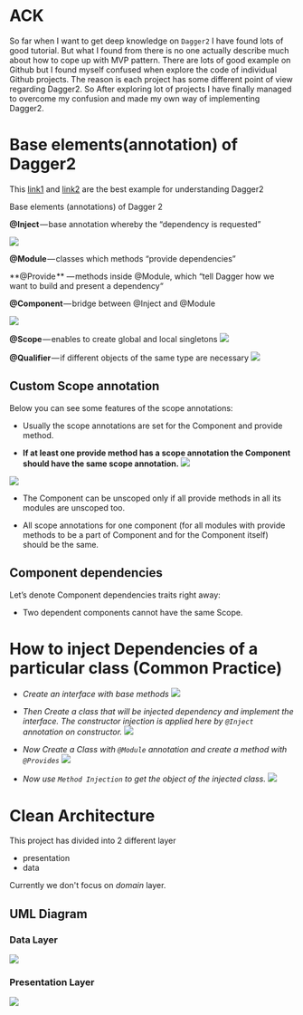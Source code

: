 # ACK
So far when I want to get deep knowledge on `Dagger2` I have found lots of good tutorial.
But what I found from there is no one actually describe much about how to cope up with MVP pattern.
There are lots of good example on Github but I found myself confused when explore the code of individual Github projects.
The reason is each project has some different point of view regarding Dagger2.
So After exploring lot of projects I have finally managed to overcome my confusion and made my own way of implementing Dagger2.

# Base elements(annotation) of Dagger2

This [link1](https://android.jlelse.eu/dagger-2-part-i-basic-principles-graph-dependencies-scopes-3dfd032ccd82) and [link2](https://proandroiddev.com/dagger-2-part-ii-custom-scopes-component-dependencies-subcomponents-697c1fa1cfc) are the best example for understanding Dagger2 

Base elements (annotations) of Dagger 2

**@Inject** — base annotation whereby the “dependency is requested”

![](https://github.com/anjandebnath/CleanArchitecture/blob/master/uml/Dag00.png)

**@Module** — classes which methods “provide dependencies”

**@Provide ** — methods inside @Module, which “tell Dagger how we want to build and present a dependency“

**@Component** — bridge between @Inject and @Module

![](https://github.com/anjandebnath/CleanArchitecture/blob/master/uml/Dag0.png)

**@Scope** — enables to create global and local singletons
![](https://github.com/anjandebnath/CleanArchitecture/blob/master/uml/Dag_5.PNG)

**@Qualifier** — if different objects of the same type are necessary
![](https://github.com/anjandebnath/CleanArchitecture/blob/master/uml/Dag_6.PNG)



## Custom Scope annotation

Below you can see some features of the scope annotations:

- Usually the scope annotations are set for the Component and provide method.

- **If at least one provide method has a scope annotation the Component should have the same scope annotation.**
![](https://github.com/anjandebnath/CleanArchitecture/blob/master/uml/Dag_3.PNG)

![](https://github.com/anjandebnath/CleanArchitecture/blob/master/uml/Dag_4.PNG)

- The Component can be unscoped only if all provide methods in all its modules are unscoped too.


- All scope annotations for one component (for all modules with provide methods to be a part of Component and for the Component itself) should be the same.


## Component dependencies

Let’s denote Component dependencies traits right away:
   
- Two dependent components cannot have the same Scope. 


# How to inject Dependencies of a particular class (Common Practice)

- *Create an interface with base methods*
![](https://github.com/anjandebnath/CleanArchitecture/blob/master/uml/Dag11.PNG)

- *Then Create a class that will be injected dependency and implement the interface. The constructor injection is 
applied here by `@Inject` annotation on constructor.*
![](https://github.com/anjandebnath/CleanArchitecture/blob/master/uml/Dag12.PNG)


- *Now Create a Class with `@Module` annotation and create a method with `@Provides`*
![](https://github.com/anjandebnath/CleanArchitecture/blob/master/uml/Dag13.PNG)

- *Now use `Method Injection` to get the object of the injected class.*
![](https://github.com/anjandebnath/CleanArchitecture/blob/master/uml/Dag14.PNG)

# Clean Architecture
This project has divided into 2 different layer
- presentation
- data

Currently we don't focus on *domain* layer.

## UML Diagram

### Data Layer
![](https://github.com/anjandebnath/CleanArchitecture/blob/master/uml/UML1.PNG)

### Presentation Layer
![](https://github.com/anjandebnath/CleanArchitecture/blob/master/uml/UML_2.PNG)

